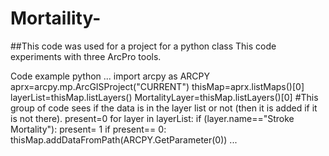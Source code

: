 # Mortaility-
##This code was used for a project for a python class
This code experiments with three ArcPro tools. 

Code example
python ...
import arcpy as ARCPY
aprx=arcpy.mp.ArcGISProject("CURRENT")
thisMap=aprx.listMaps()[0]
layerList=thisMap.listLayers()
MortalityLayer=thisMap.listLayers()[0]
#This group of code sees if the data is in the layer list or not (then it is added if it is not there). 
present=0
for layer in layerList:
    if (layer.name=="Stroke Mortality"):
        present= 1
    if present== 0:
        thisMap.addDataFromPath(ARCPY.GetParameter(0))
...
